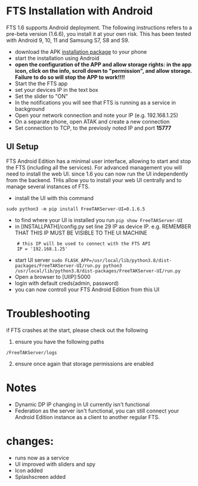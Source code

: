 # FTS Installation with Android
FTS 1.6 supports Android deployment. The following instructions refers to a pre-beta version (1.6.6), you install it at your own risk. This has been tested with Android 9, 10, 11 and Samsung S7, S8 and S9.

- download the APK [installation package](https://ssna.box.com/s/qkiltrjvy30l047yg7qisdnlz2ne6zjq) to  your phone
- start the installation using Android
- **open the configuration of the APP and allow storage rights: in the app icon, click on the info, scroll down to "permission", and allow storage. Failure to do so will stop the APP to work!!!!**
- Start the the FTS app
- set your devices IP in the text box
- Set the slider to "ON"
- In the notifications you will see that FTS is running as a service in background
- Open your network connection and note your IP (e.g. 192.168.1.25)
- On a separate phone, open ATAK and create a new connection
- Set  connection to TCP, to the previosly noted IP and port **15777**

## UI Setup
FTS  Android Edition has a minimal user interface, allowing to start and stop the FTS (including all the services).  For advanced management you will need to install the web UI.
since 1.6 you can now run the UI independently from the backend. THis allow you to install your web UI centrally and to manage several instances of FTS.

- install the UI with this command
```
sudo python3 -m pip install FreeTAKServer-UI=0.1.6.5
```
- to find where your UI is installed you run
```pip show FreeTAKServer-UI```
- in [INSTALLPATH]/config.py  set line 29 IP as device IP. e.g. REMEMBER THAT THIS IP MUST BE VISIBLE TO THE UI MACHINE
```
    # this IP will be used to connect with the FTS API
    IP = '192.168.1.25'
```
- start UI server
```sudo FLASK_APP=/usr/local/lib/python3.8/dist-packages/FreeTAKServer-UI/run.py python3 /usr/local/lib/python3.8/dist-packages/FreeTAKServer-UI/run.py```
- Open a browser to [UIIP]:5000
- login with default creds(admin, password)
- you can now controll your FTS Android Edition from this UI 


# Troubleshooting
if FTS crashes at the start, please check out the following

1. ensure you have the following paths 
```/FreeTAKServer/certs/ClientPackages
/FreeTAKServer/logs
```
2. ensure once again that storage permissions are enabled

# Notes
* Dynamic DP IP changing in UI currently isn't functional
* Federation as the server isn't functional, you can still connect your Android Edition instance as a client to another regular FTS.  

# changes:
- runs now as a service
- UI improved with sliders and spy
- Icon added
- Splashscreen added
